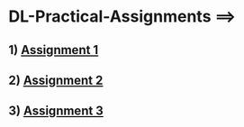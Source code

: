 # DL-Practical-Assignments ==>

## 1) [Assignment 1](https://github.com/Shubham-Bhoite/DL-Practical-Assignment/blob/main/Assign-1.ipynb)

## 2) [Assignment 2](https://github.com/Shubham-Bhoite/DL-Practical-Assignment/blob/main/Assign-2.ipynb)

## 3) [Assignment 3](https://github.com/Shubham-Bhoite/DL-Practical-Assignment/blob/main/Assign-3.ipynb)
